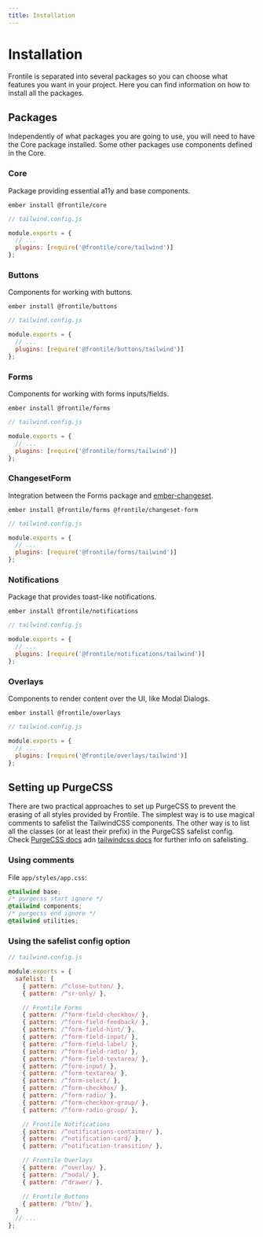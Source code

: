 ```yaml
---
title: Installation
---
```


# Installation

Frontile is separated into several packages so you can choose what features you
want in your project. Here you can find information on how to install all the packages.

## Packages

Independently of what packages you are going to use, you will need to have the Core
package installed. Some other packages use components defined in the Core.

### Core

Package providing essential a11y and base components.

```
ember install @frontile/core
```

```js
// tailwind.config.js

module.exports = {
  // ...
  plugins: [require('@frontile/core/tailwind')]
};
```

### Buttons

Components for working with buttons.

```
ember install @frontile/buttons
```

```js
// tailwind.config.js

module.exports = {
  // ...
  plugins: [require('@frontile/buttons/tailwind')]
};
```

### Forms

Components for working with forms inputs/fields.

```
ember install @frontile/forms
```

```js
// tailwind.config.js

module.exports = {
  // ...
  plugins: [require('@frontile/forms/tailwind')]
};
```

### ChangesetForm

Integration between the Forms package and [ember-changeset](https://github.com/poteto/ember-changeset).

```
ember install @frontile/forms @frontile/changeset-form
```

```js
// tailwind.config.js

module.exports = {
  // ...
  plugins: [require('@frontile/forms/tailwind')]
};
```

### Notifications

Package that provides toast-like notifications.

```
ember install @frontile/notifications
```

```js
// tailwind.config.js

module.exports = {
  // ...
  plugins: [require('@frontile/notifications/tailwind')]
};
```

### Overlays

Components to render content over the UI, like Modal Dialogs.

```
ember install @frontile/overlays
```

```js
// tailwind.config.js

module.exports = {
  // ...
  plugins: [require('@frontile/overlays/tailwind')]
};
```

## Setting up PurgeCSS

There are two practical approaches to set up PurgeCSS to prevent the erasing of
all styles provided by Frontile. The simplest way is to use magical comments to
safelist the TailwindCSS components. The other way is to list all the classes
(or at least their prefix) in the PurgeCSS safelist config.
Check [PurgeCSS docs](https://purgecss.com/safelisting.html) adn [tailwindcss docs](https://tailwindcss.com/docs/content-configuration#using-regular-expressions) for further info on safelisting.

### Using comments

File `app/styles/app.css`:

```css
@tailwind base;
/* purgecss start ignore */
@tailwind components;
/* purgecss end ignore */
@tailwind utilities;
```

### Using the safelist config option

```js
// tailwind.config.js

module.exports = {
  safelist: [
    { pattern: /^close-button/ },
    { pattern: /^sr-only/ },

    // Frontile Forms
    { pattern: /^form-field-checkbox/ },
    { pattern: /^form-field-feedback/ },
    { pattern: /^form-field-hint/ },
    { pattern: /^form-field-input/ },
    { pattern: /^form-field-label/ },
    { pattern: /^form-field-radio/ },
    { pattern: /^form-field-textarea/ },
    { pattern: /^form-input/ },
    { pattern: /^form-textarea/ },
    { pattern: /^form-select/ },
    { pattern: /^form-checkbox/ },
    { pattern: /^form-radio/ },
    { pattern: /^form-checkbox-group/ },
    { pattern: /^form-radio-group/ },

    // Frontile Notifications
    { pattern: /^notifications-container/ },
    { pattern: /^notification-card/ },
    { pattern: /^notification-transition/ },

    // Frontile Overlays
    { pattern: /^overlay/ },
    { pattern: /^modal/ },
    { pattern: /^drawer/ },

    // Frontile Buttons
    { pattern: /^btn/ },
  }
  // ...
};

```
